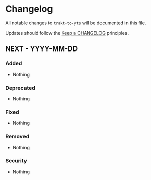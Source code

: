 # Changelog

All notable changes to `trakt-to-yts` will be documented in this file.

Updates should follow the [Keep a CHANGELOG](http://keepachangelog.com) principles.

## NEXT - YYYY-MM-DD

### Added
- Nothing

### Deprecated
- Nothing

### Fixed
- Nothing

### Removed
- Nothing

### Security
- Nothing

